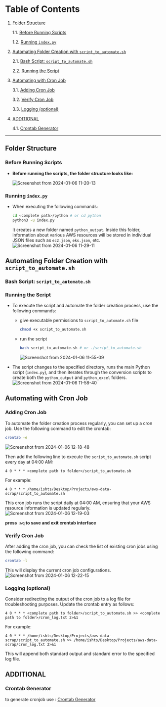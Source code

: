 # Table of Contents
1. [Folder Structure](#folder-structure)
   
   1.1. [Before Running Scripts](#before-running-scripts)
   
   1.2. [Running `index.py`](#running-index)

2. [Automating Folder Creation with `script_to_automate.sh`](#automating-folder-creation)
   
   2.1. [Bash Script: `script_to_automate.sh`](#script-to-automate)
   
   2.2. [Running the Script](#running-script)

3. [Automating with Cron Job](#automating-with-cron-job)
   
   3.1. [Adding Cron Job](#adding-cron-job)
   
   3.2. [Verify Cron Job](#verify-cron-job)
   
   3.3. [Logging (optional)](#logging)

4. [ADDITIONAL](#additional)
   
   4.1. [Crontab Generator](#crontab-generator)

---

## Folder Structure <a name="folder-structure"></a>

### Before Running Scripts <a name="before-running-scripts"></a>

- **Before running the scripts, the folder structure looks like:**

  ![Screenshot from 2024-01-06 11-20-13](https://github.com/ishtiaqSamdani/fetch-aws-resources/assets/82057297/abd2f509-317e-4ff0-b645-56791725f565)

### Running `index.py` <a name="running-index"></a>

- When executing the following commands:
  ```bash
  cd <complete path>/python # or cd python
  python3 -u index.py
  ```
  It creates a new folder named `python_output`. Inside this folder, information about various AWS resources will be stored in individual JSON files such as `ec2.json`, `eks.json`, etc.
  ![Screenshot from 2024-01-06 11-29-11](https://github.com/ishtiaqSamdani/fetch-aws-resources/assets/82057297/5fb53110-198e-47f0-9376-4b8a60b54eaf)

## Automating Folder Creation with `script_to_automate.sh` <a name="automating-folder-creation"></a>

### Bash Script: `script_to_automate.sh` <a name="script-to-automate"></a>

### Running the Script <a name="running-script"></a>

- To execute the script and automate the folder creation process, use the following commands:
  - give executable permissions to `script_to_automate.sh` file
    ```bash
    chmod +x script_to_automate.sh
    ```
  - run the script
    ```bash
    bash script_to_automate.sh # or ./script_to_automate.sh
    ```
    ![Screenshot from 2024-01-06 11-55-09](https://github.com/ishtiaqSamdani/fetch-aws-resources/assets/82057297/fb847392-578f-4bbf-8452-cb0ff761c217)

- The script changes to the specified directory, runs the main Python script (`index.py`), and then iterates through the conversion scripts to create both the `python_output` and `python_excel` folders.
  ![Screenshot from 2024-01-06 11-58-40](https://github.com/ishtiaqSamdani/fetch-aws-resources/assets/82057297/1636bf71-5943-4700-abdd-35e8a7286429)

## Automating with Cron Job <a name="automating-with-cron-job"></a>

### Adding Cron Job <a name="adding-cron-job"></a>

To automate the folder creation process regularly, you can set up a cron job. Use the following command to edit the crontab:
```bash
crontab -e
```
![Screenshot from 2024-01-06 12-18-48](https://github.com/ishtiaqSamdani/fetch-aws-resources/assets/82057297/0d987a8e-8881-4313-a17b-72048f7c0abc)

Then add the following line to execute the `script_to_automate.sh` script every day at 04:00 AM:
```cron
4 0 * * * <complete path to folder>/script_to_automate.sh
```
For example:
```cron
4 0 * * * /home/ishts/Desktop/Projects/aws-data-scrap/script_to_automate.sh
```
This cron job runs the script daily at 04:00 AM, ensuring that your AWS resource information is updated regularly.
![Screenshot from 2024-01-06 12-19-03](https://github.com/ishtiaqSamdani/fetch-aws-resources/assets/82057297/20b3e72f-5d53-4449-8b87-4569cc2cf84e)

**press `:wq` to save and exit crontab interface**

### Verify Cron Job <a name="verify-cron-job"></a>

After adding the cron job, you can check the list of existing cron jobs using the following command:
```bash
crontab -l
```
This will display the current cron job configurations.
![Screenshot from 2024-01-06 12-22-15](https://github.com/ishtiaqSamdani/fetch-aws-resources/assets/82057297/5c79aa05-1308-4a7f-b4e4-ac19a942769f)

### Logging (optional) <a name="logging"></a>

Consider redirecting the output of the cron job to a log file for troubleshooting purposes. Update the crontab entry as follows:
```cron
4 0 * * * <complete path to folder>/script_to_automate.sh >> <complete path to folder>/cron_log.txt 2>&1
```
For example:
```cron
4 0 * * * /home/ishts/Desktop/Projects/aws-data-scrap/script_to_automate.sh >> /home/ishts/Desktop/Projects/aws-data-scrap/cron_log.txt 2>&1
```
This will append both standard output and standard error to the specified log file.

## ADDITIONAL <a name="additional"></a>

### Crontab Generator <a name="crontab-generator"></a>

to generate cronjob use : [Crontab Generator](https://crontab-generator.org/)

